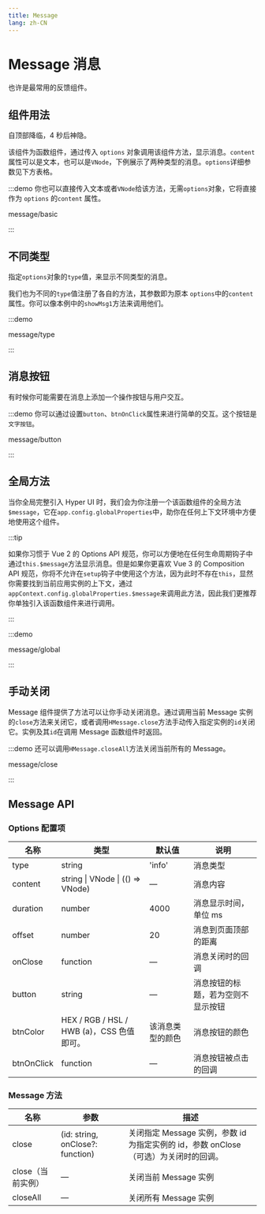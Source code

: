 ```yaml
---
title: Message
lang: zh-CN
---
```


# Message 消息

也许是最常用的反馈组件。

## 组件用法

自顶部降临，4 秒后神隐。

该组件为函数组件，通过传入 `options` 对象调用该组件方法，显示消息。`content`属性可以是文本，也可以是`VNode`，下例展示了两种类型的消息。`options`详细参数见下方表格。



:::demo 你也可以直接传入文本或者`VNode`给该方法，无需`options`对象，它将直接作为 `options` 的`content` 属性。



message/basic



:::



## 不同类型

指定`options`对象的`type`值，来显示不同类型的消息。

我们也为不同的`type`值注册了各自的方法，其参数即为原本 `options`中的`content`属性。你可以像本例中的`showMsg1`方法来调用他们。

:::demo 



message/type



:::



## 消息按钮

有时候你可能需要在消息上添加一个操作按钮与用户交互。



:::demo 你可以通过设置`button`、`btnOnClick`属性来进行简单的交互。这个按钮是`文字按钮`。



message/button



:::



## 全局方法

当你全局完整引入 Hyper UI 时，我们会为你注册一个该函数组件的全局方法`$message`，它在`app.config.globalProperties`中，助你在任何上下文环境中方便地使用这个组件。

:::tip



如果你习惯于 Vue 2 的 Options API 规范，你可以方便地在任何生命周期钩子中通过`this.$message`方法显示消息。但是如果你更喜欢 Vue 3 的 Composition API 规范，你将不允许在`setup`钩子中使用这个方法，因为此时不存在`this`，显然你需要找到当前应用实例的上下文，通过`appContext.config.globalProperties.$message`来调用此方法，因此我们更推荐你单独引入该函数组件来进行调用。



:::

:::demo 



message/global



:::



## 手动关闭

Message 组件提供了方法可以让你手动关闭消息。通过调用当前 Message 实例的`close`方法来关闭它，或者调用`HMessage.close`方法手动传入指定实例的`id`关闭它。实例及其`id`在调用 Message 函数组件时返回。



:::demo 还可以调用`HMessage.closeAll`方法关闭当前所有的 Message。



message/close



:::



## Message API

### Options 配置项

| 名称       | 类型                                      | 默认值           | 说明                               |
| ---------- | ----------------------------------------- | ---------------- | ---------------------------------- |
| type       | string                                    | 'info'           | 消息类型                           |
| content    | string \| VNode \| (() => VNode)          | —                | 消息内容                           |
| duration   | number                                    | 4000             | 消息显示时间，单位 ms              |
| offset     | number                                    | 20               | 消息到页面顶部的距离               |
| onClose    | function                                  | —                | 消息关闭时的回调                   |
| button     | string                                    | —                | 消息按钮的标题，若为空则不显示按钮 |
| btnColor   | HEX / RGB / HSL / HWB (a)，CSS 色值即可。 | 该消息类型的颜色 | 消息按钮的颜色                     |
| btnOnClick | function                                  | —                | 消息按钮被点击的回调               |



### Message 方法

| 名称              | 参数                             | 描述                                                         |
| ----------------- | -------------------------------- | ------------------------------------------------------------ |
| close             | (id: string, onClose?: function) | 关闭指定 Message 实例，参数 id 为指定实例的 id，参数 onClose （可选）为关闭时的回调。 |
| close（当前实例） | —                                | 关闭当前 Message 实例                                        |
| closeAll          | —                                | 关闭所有 Message 实例                                        |

